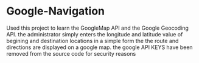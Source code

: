 # Google-Navigation
Used this project to learn the GoogleMap API and the Google Geocoding API. the administrator simply enters the longitude and latitude value of begining and destination locations in a simple form the the route and directions are displayed on a google map. the google API KEYS have been removed from the source code for security reasons 
